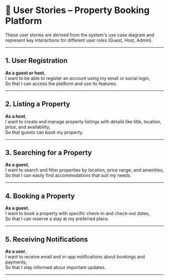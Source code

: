 # 🧾 User Stories – Property Booking Platform

These user stories are derived from the system's use case diagram and represent key interactions for different user roles (Guest, Host, Admin).

---

## 1. User Registration
**As a guest or host**,  
I want to be able to register an account using my email or social login,  
So that I can access the platform and use its features.

---

## 2. Listing a Property
**As a host**,  
I want to create and manage property listings with details like title, location, price, and availability,  
So that guests can book my property.

---

## 3. Searching for a Property
**As a guest**,  
I want to search and filter properties by location, price range, and amenities,  
So that I can easily find accommodations that suit my needs.

---

## 4. Booking a Property
**As a guest**,  
I want to book a property with specific check-in and check-out dates,  
So that I can reserve a stay at my preferred place.

---

## 5. Receiving Notifications
**As a user**,  
I want to receive email and in-app notifications about bookings and payments,  
So that I stay informed about important updates.

---
